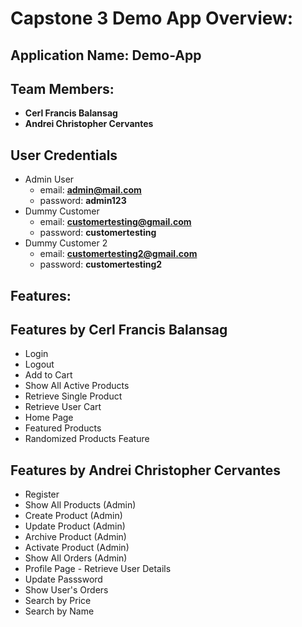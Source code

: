 # Capstone 3 Demo App Overview:

## Application Name: Demo-App
## Team Members:
- **Cerl Francis Balansag**
- **Andrei Christopher Cervantes**

## User Credentials
- Admin User
  - email: **admin@mail.com**
  - password: **admin123**
- Dummy Customer
  - email: **customertesting@gmail.com**
  - password: **customertesting**
- Dummy Customer 2
  - email: **customertesting2@gmail.com**
  - password: **customertesting2**

## Features:
## Features by Cerl Francis Balansag
- Login
- Logout
- Add to Cart
- Show All Active Products
- Retrieve Single Product
- Retrieve User Cart
- Home Page
- Featured Products
- Randomized Products Feature

## Features by Andrei Christopher Cervantes
- Register
- Show All Products (Admin)
- Create Product (Admin)
- Update Product (Admin)
- Archive Product (Admin)
- Activate Product (Admin)
- Show All Orders (Admin)
- Profile Page - Retrieve User Details
- Update Passsword
- Show User's Orders
- Search by Price
- Search by Name
